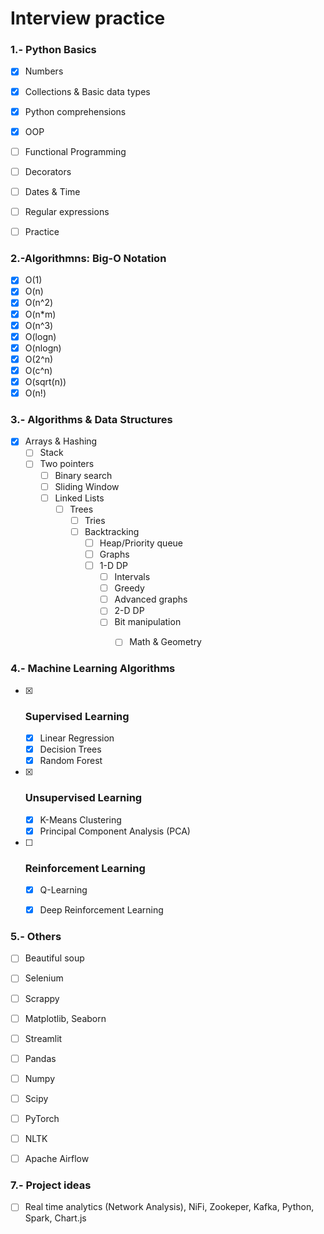 # Interview practice

### 1.- Python Basics
- [X] Numbers
- [X] Collections & Basic data types
- [X] Python comprehensions
- [X] OOP
- [ ] Functional Programming
- [ ] Decorators
- [ ] Dates & Time
- [ ] Regular expressions
- [ ] Practice


### 2.-Algorithmns: Big-O Notation
- [X] O(1)
- [X] O(n)
- [X] O(n^2)
- [X] O(n*m)
- [X] O(n^3)
- [X] O(logn)
- [X] O(nlogn)
- [X] O(2^n)
- [X] O(c^n)
- [X] O(sqrt(n))
- [X] O(n!)

### 3.- Algorithms & Data Structures
- [X] Arrays & Hashing
    - [ ] Stack
    - [ ] Two pointers
        - [ ] Binary search
        - [ ] Sliding Window
        - [ ] Linked Lists
            - [ ] Trees
                - [ ] Tries
                - [ ] Backtracking
                    - [ ] Heap/Priority queue
                    - [ ] Graphs
                    - [ ] 1-D DP
                        - [ ] Intervals
                        - [ ] Greedy
                        - [ ] Advanced graphs
                        - [ ] 2-D DP
                        - [ ] Bit manipulation
                            - [ ] Math & Geometry



### 4.- Machine Learning Algorithms
- [X] ### Supervised Learning
    - [X] Linear Regression
    - [X] Decision Trees
    - [X] Random Forest
- [X] ### Unsupervised Learning
    - [X] K-Means Clustering
    - [X] Principal Component Analysis (PCA)
- [ ] ### Reinforcement Learning
    - [X] Q-Learning
    - [X] Deep Reinforcement Learning


### 5.- Others
- [ ] Beautiful soup
- [ ] Selenium
- [ ] Scrappy
- [ ] Matplotlib, Seaborn
- [ ] Streamlit
- [ ] Pandas
- [ ] Numpy
- [ ] Scipy
- [ ] PyTorch
- [ ] NLTK
- [ ] Apache Airflow 



### 7.- Project ideas
- [ ] Real time analytics (Network Analysis), NiFi, Zookeper, Kafka, Python, Spark, Chart.js